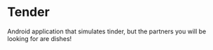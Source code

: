 # Tender
Android application that simulates tinder, but the partners you will be looking for are dishes!
